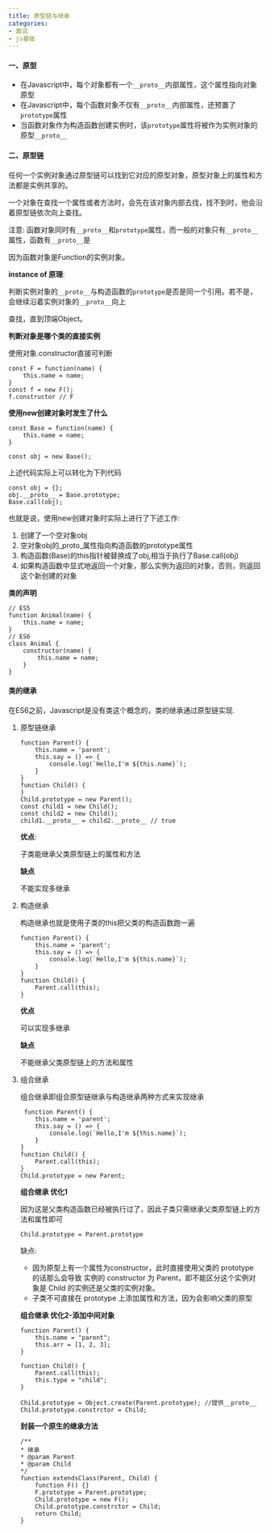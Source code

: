 ```yaml
---
title: 原型链与继承
categories: 
- 面试
- js基础
---
```


#### 一、原型

- 在Javascript中，每个对象都有一个`__proto__`内部属性，这个属性指向对象原型
- 在Javascript中，每个函数对象不仅有`__proto__`内部属性，还预置了`prototype`属性
- 当函数对象作为构造函数创建实例时，该`prototype`属性将被作为实例对象的原型`__proto__`

#### 二、原型链

任何一个实例对象通过原型链可以找到它对应的原型对象，原型对象上的属性和方法都是实例共享的。

一个对象在查找一个属性或者方法时，会先在该对象内部去找，找不到时，他会沿着原型链依次向上查找。

注意: 函数对象同时有`__proto__`和`prototype`属性，而一般的对象只有`__proto__`属性，函数有`__proto__`是

因为函数对象是Function的实例对象。

**instance of 原理**:

判断实例对象的`__proto__`与构造函数的`prototype`是否是同一个引用。若不是，会继续沿着实例对象的`__proto__`向上

查找，直到顶端Object。

**判断对象是哪个类的直接实例**

使用对象.constructor直接可判断


```
const F = function(name) {
    this.name = name;
}
const f = new F();
f.constructor // F
```

**使用new创建对象时发生了什么**

```
const Base = function(name) {
    this.name = name;
}

const obj = new Base();
```

上述代码实际上可以转化为下列代码

```
const obj = {};
obj.__proto__ = Base.prototype;
Base.call(obj);
```

也就是说，使用new创建对象时实际上进行了下述工作:
1. 创建了一个空对象obj
2. 空对象obj的_proto_属性指向构造函数的prototype属性
3. 构造函数(Base)的this指针被替换成了obj,相当于执行了Base.call(obj)
4. 如果构造函数中显式地返回一个对象，那么实例为返回的对象，否则，则返回这个新创建的对象

**类的声明**

```
// ES5
function Animal(name) {
    this.name = name;
}
// ES6
class Animal {
    constructor(name) {
        this.name = name;
    }
}
```

#### 类的继承

在ES6之前，Javascript是没有类这个概念的，类的继承通过原型链实现.

1. 原型链继承
    ```
    function Parent() {
        this.name = 'parent';
        this.say = () => {
            console.log(`Hello,I'm ${this.name}`);
        }
    }
    function Child() {
    }
    Child.prototype = new Parent();
    const child1 = new Child();
    const child2 = new Child();
    child1.__proto__ = child2.__proto__ // true
    ```

    **优点**:

    子类能继承父类原型链上的属性和方法

    **缺点**

    不能实现多继承

2. 构造继承

    构造继承也就是使用子类的this把父类的构造函数跑一遍

    ```
    function Parent() {
        this.name = 'parent';
        this.say = () => {
            console.log(`Hello,I'm ${this.name}`);
        }
    }
    function Child() {
        Parent.call(this);
    }
    ```

    **优点**

    可以实现多继承

    **缺点**

    不能继承父类原型链上的方法和属性

3. 组合继承

    组合继承即组合原型链继承与构造继承两种方式来实现继承

    ```
     function Parent() {
        this.name = 'parent';
        this.say = () => {
            console.log(`Hello,I'm ${this.name}`);
        }
    }
    function Child() {
        Parent.call(this);
    }
    Child.prototype = new Parent;
    ```

    **组合继承 优化1**

    因为这是父类构造函数已经被执行过了，因此子类只需继承父类原型链上的方法和属性即可

    ```
    Child.prototype = Parent.prototype
    ```

    缺点:
    - 因为原型上有一个属性为constructor，此时直接使用父类的 prototype 的话那么会导致 实例的 constructor 为 Parent，即不能区分这个实例对象是 Child 的实例还是父类的实例对象。
    - 子类不可直接在 prototype 上添加属性和方法，因为会影响父类的原型

    **组合继承 优化2-添加中间对象**

    ```
    function Parent() {
        this.name = "parent";
        this.arr = [1, 2, 3];
    }

    function Child() {
        Parent.call(this);
        this.type = "child";
    }

    Child.prototype = Object.create(Parent.prototype); //提供__proto__
    Child.prototype.constrctor = Child;
    ```

    **封装一个原生的继承方法**


    ```
    /**
    * 继承
    * @param Parent
    * @param Child
    */
    function extendsClass(Parent, Child) {
        function F() {}
        F.prototype = Parent.prototype;
        Child.prototype = new F();
        Child.prototype.constrctor = Child;
        return Child;
    }
    ```


